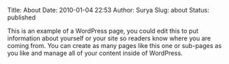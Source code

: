 Title: About
Date: 2010-01-04 22:53
Author: Surya
Slug: about
Status: published

This is an example of a WordPress page, you could edit this to put
information about yourself or your site so readers know where you are
coming from. You can create as many pages like this one or sub-pages as
you like and manage all of your content inside of WordPress.

